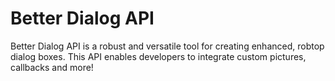 # Better Dialog API
Better Dialog API is a robust and versatile tool for creating enhanced, robtop dialog boxes. This API enables developers to integrate custom pictures, callbacks and more!